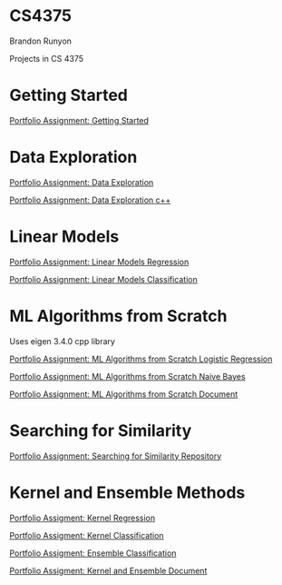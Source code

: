 # CS4375

Brandon Runyon

Projects in CS 4375

# Getting Started

[Portfolio Assignment: Getting Started](Overview_of_ML.pdf)

# Data Exploration

[Portfolio Assignment: Data Exploration](dataExploration.pdf)

[Portfolio Assignment: Data Exploration c++](dataExploration.cpp)

# Linear Models

[Portfolio Assignment: Linear Models Regression](Regression.pdf)

[Portfolio Assignment: Linear Models Classification](Classification.pdf)

# ML Algorithms from Scratch

Uses eigen 3.4.0 cpp library

[Portfolio Assignment: ML Algorithms from Scratch Logistic Regression](logRegScratch.cpp)

[Portfolio Assignment: ML Algorithms from Scratch Naive Bayes](naiveBayesScratch.cpp)

[Portfolio Assignment: ML Algorithms from Scratch Document](ML_Algorithms_from_Scratch.pdf)

# Searching for Similarity

[Portfolio Assignment: Searching for Similarity Repository](https://github.com/zaiquiriw/ml-similarties/)

# Kernel and Ensemble Methods

[Portfolio Assigment: Kernel Regression](kernel_regression.pdf)

[Portfolio Assigment: Kernel Classification](kernel_classification.pdf)

[Portfolio Assigment: Ensemble Classification](ensemble_classification.pdf)

[Portfolio Assigment: Kernel and Ensemble Document](kernel_ensemble.pdf)